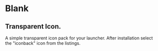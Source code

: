 # Blank
Transparent Icon.
--------------------
A simple transparent icon pack for your launcher.
After installation select the "iconback" icon from the listings.
